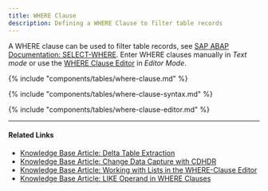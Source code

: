 ```yaml
---
title: WHERE Clause
description: Defining a WHERE Clause to filter table records
---
```


A WHERE clause can be used to filter table records, see [SAP ABAP Documentation: SELECT-WHERE](https://help.sap.com/doc/abapdocu_750_index_htm/7.50/en-us/abapwhere.htm).
Enter WHERE clauses manually in *Text mode* or use the [WHERE Clause Editor](#where-clause-editor) in *Editor Mode*.<br>

{% include "components/tables/where-clause.md" %}

{% include "components/tables/where-clause-syntax.md" %}

{% include "components/tables/where-clause-editor.md" %}



**** 
#### Related Links
- [Knowledge Base Article: Delta Table Extraction](../../knowledge-base/delta-table-extraction.md)
- [Knowledge Base Article: Change Data Capture with CDHDR](../../knowledge-base/change-data-capture-with-cdhdr.md)
- [Knowledge Base Article: Working with Lists in the WHERE-Clause Editor](../../knowledge-base/where-clause-editor-lists.md)
- [Knowledge Base Article: LIKE Operand in WHERE Clauses](../../knowledge-base/like-operand-where-clause.md)